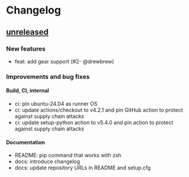 # Changelog

## [unreleased]

### New features

- feat: add gear support (#2- @drewbrew)

### Improvements and bug fixes

#### Build, CI, internal

- ci: pin ubuntu-24.04 as runner OS
- ci: update actions/checkout to v4.2.1 and pin GitHub action to protect against supply chain attacks
- ci: update setup-python action to v5.4.0 and pin action to protect against supply chain attacks

#### Documentation

- README: pip command that works with zsh
- docs: introduce changelog
- docs: update repository URLs in README and setup.cfg

[unreleased]: https://github.com/garminexport/garminexport/compare/v0.5.0...HEAD
